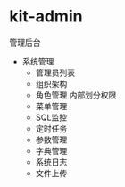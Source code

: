 # kit-admin

管理后台

- 系统管理
  - 管理员列表
  - 组织架构
  - 角色管理 内部划分权限
  - 菜单管理
  - SQL监控
  - 定时任务
  - 参数管理
  - 字典管理
  - 系统日志
  - 文件上传
